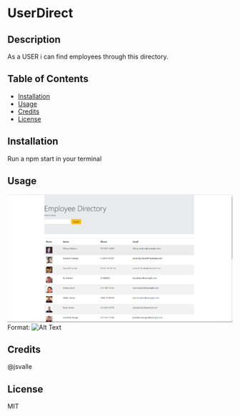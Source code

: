 # UserDirect

## Description 

As a USER i can find
employees through this
directory.


## Table of Contents 



* [Installation](#installation)
* [Usage](#usage)
* [Credits](#credits)
* [License](#license)


## Installation

Run a npm start in your terminal


## Usage 

![README](/Images/employee.png)
Format: ![Alt Text](url)


## Credits
@jsvalle

## License
MIT